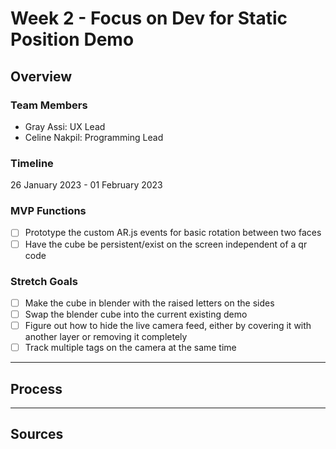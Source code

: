 # Week 2 - Focus on Dev for Static Position Demo

## Overview

### Team Members

- Gray Assi: UX Lead
- Celine Nakpil: Programming Lead

### Timeline

26 January 2023 - 01 February 2023

### MVP Functions

- [ ] Prototype the custom AR.js events for basic rotation between two faces
- [ ] Have the cube be persistent/exist on the screen independent of a qr code

### Stretch Goals

- [ ] Make the cube in blender with the raised letters on the sides
- [ ] Swap the blender cube into the current existing demo
- [ ] Figure out how to hide the live camera feed, either by covering it with another layer or removing it completely
- [ ] Track multiple tags on the camera at the same time

---

## Process

---

## Sources

